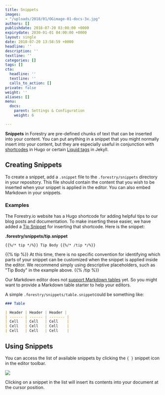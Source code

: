 ```yaml
---
title: Snippets
images:
- "/uploads/2018/01/OGimage-01-docs-3x.jpg"
authors: []
publishdate: 2018-07-20 03:00:00 +0000
expirydate: 2030-01-01 04:00:00 +0000
layout: single
date: 2018-07-20 13:58:59 +0000
headline: ''
description: ''
textline: ''
categories: []
tags: []
cta:
  headline: ''
  textline: ''
  calls_to_action: []
private: false
weight: ''
aliases: []
menu:
  docs:
    parent: Settings & Configuration
    weight: 6

---
```

**Snippets** in Forestry are pre-defined chunks of text that can be inserted into your content. You can put anything in a snippet that you might normally insert into your content, but they are especially useful in conjunction with [shortcodes](https://gohugo.io/content-management/shortcodes/) in Hugo or certain [Liquid tags](https://jekyllrb.com/docs/plugins/tags/) in Jekyll. 

## Creating Snippets

To create a snippet, add a `.snippet` file to the `.forestry/snippets` directory in your repository. This file should contain the content that you wish to be inserted when your snippet is applied in the editor. You can also embed Markdown in your snippets.

### Examples

The Forestry.io website has a Hugo shortcode for adding helpful tips to our blog posts and documentation. To make inserting these easier, we have added a [Tip Snippet](https://github.com/forestryio/forestry.io/blob/master/hugo/.forestry/snippets/tip.snippet "Tip Snippet") for inserting that shortcode. Here is the snippet:

**.forestry/snippets/tip.snippet**

    {{%/* tip */%}} Tip Body {{%/* /tip */%}}

{{% tip %}}
At this time, there is no specific convention for identifying which parts of your snippet can be customized when the snippet is applied inside the editor. We recommend simply using descriptive placeholders, such as "Tip Body" in the example above.
{{% /tip %}}

Our Markdown editor does not [support Markdown tables](https://portal.productboard.com/forestry/1-forestry-io-roadmap/c/10-support-tables-in-markdown-editor) yet. So you might want to provide a Markdown table starter to help your editors.

A simple `.forestry/snippets/table.snippet`could be something like:

```md
### Table

| Header | Header | Header |
| ------ | ------ | ------- |
| Cell   | Cell   | Cell    |
| Cell   | Cell   | Cell    |
| Cell   | Cell   | Cell    |

```


## Using Snippets

You can access the list of available snippets by clicking the `{ }` snippet icon in the editor toolbar.

![](/uploads/2018/07/snippet.png)

Clicking on a snippet in the list will insert its contents into your document at the cursor position.
